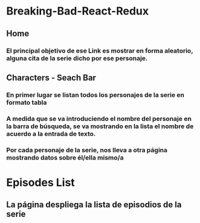 # Breaking-Bad-React-Redux

## Home 

### El principal objetivo de ese Link es mostrar en forma aleatorio, alguna cita de la serie dicho por ese personaje.

## Characters - Seach Bar

###  En primer lugar se listan todos los personajes de la serie en formato tabla
###  A medida que se va introduciendo el nombre del personaje en la barra de búsqueda, se va mostrando en la lista el nombre de acuerdo a la entrada de texto.
###  Por cada personaje de la serie, nos lleva a otra página mostrando datos sobre él/ella mismo/a

# Episodes List

##  La página despliega  la lista de episodios de la serie
